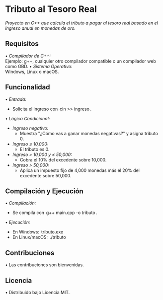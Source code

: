 # Tributo al Tesoro Real

*Proyecto en C++ que calcula el tributo a pagar al tesoro real basado en el ingreso anual en monedas de oro.*

## Requisitos

•⁠  ⁠*Compilador de C++:*  
  Ejemplo: g++, cualquier otro compilador compatible o un compilador web como GBD.
•⁠  ⁠*Sistema Operativo:*  
  Windows, Linux o macOS.

## Funcionalidad

•⁠  ⁠*Entrada:*  
  - Solicita el ingreso con ⁠ cin >> ingreso ⁠.

•⁠  ⁠*Lógica Condicional:*  
  - *Ingreso negativo:*  
    - Muestra "¿Cómo vas a ganar monedas negativas?" y asigna tributo 0.
  - *Ingreso ≤ 10,000:*  
    - El tributo es 0.
  - *Ingreso > 10,000 y ≤ 50,000:*  
    - Cobra el 10% del excedente sobre 10,000.
  - *Ingreso > 50,000:*  
    - Aplica un impuesto fijo de 4,000 monedas más el 20% del excedente sobre 50,000.

## Compilación y Ejecución

•⁠  ⁠*Compilación:*  
  - Se compila con ⁠ g++ main.cpp -o tributo ⁠.

•⁠  ⁠*Ejecución:*  
  - En Windows: ⁠ tributo.exe ⁠
  - En Linux/macOS: ⁠ ./tributo ⁠

## Contribuciones

•⁠  ⁠Las contribuciones son bienvenidas.

## Licencia

•⁠  ⁠Distribuido bajo Licencia MIT.

